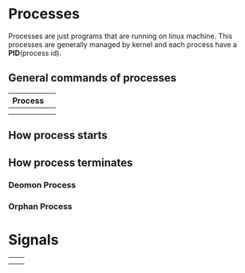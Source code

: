 # Processes
Processes are just programs that are running on linux machine. This processes are generally managed by kernel and each process have a **PID**(process id).

## General commands of processes
| Process  |  |
| ------------- | ------------- |
|   |   |
|   |   |
## How process starts

## How process terminates

### Deomon Process

### Orphan Process

# Signals
|   |  |
| ------------- | ------------- |
|   |   |
|   |   |



